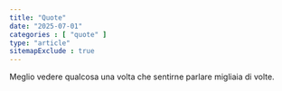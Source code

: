 ```yaml
---
title: "Quote"
date: "2025-07-01"
categories : [ "quote" ]
type: "article"
sitemapExclude : true
---
```

Meglio vedere qualcosa una volta che sentirne parlare migliaia di volte.